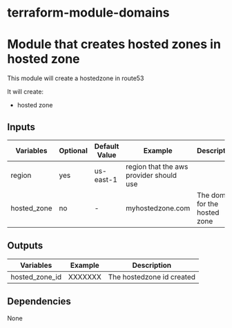 terraform-module-domains
====

# Module that creates hosted zones in hosted zone

This module will create a hostedzone in route53


It will create:
- hosted zone

## Inputs
Variables |  Optional | Default Value | Example | Description
---|---|---|---|---|
region | yes | us-east-1 | region that the aws provider should use
hosted_zone | no | - | myhostedzone.com | The domain for the hosted zone


## Outputs
Variables | Example | Description
---|---|---|
hosted_zone_id | XXXXXXX | The hostedzone id created

## Dependencies
None
